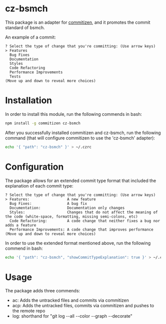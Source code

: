 # cz-bsmch

This package is an adapter for [commitizen](https://github.com/commitizen/cz-cli), and it promotes the commit standard of bsmch.

An example of a commit:
```console
? Select the type of change that you're committing: (Use arrow keys)
> Features
  Bug Fixes
  Documentation
  Styles
  Code Refactoring
  Performance Improvements
  Tests
(Move up and down to reveal more choices)
```

# Installation
In order to install this module, run the following commends in bash:
```sh
npm install -g commitizen cz-bsmch
```

After you successfully installed commitizen and cz-bsmch, run the following command (that will configure commitizen to use the 'cz-bsmch' adapter):
```sh
echo '{ "path": "cz-bsmch" }' > ~/.czrc
```

# Configuration
The package allows for an extended commit type format that included the explanation of each commit type:

```console
? Select the type of change that you're committing: (Use arrow keys)
> Features:                 A new feature
  Bug Fixes:                A bug fix
  Documentation:            Documentation only changes
  Styles:                   Changes that do not affect the meaning of the code (white-space, formatting, missing semi-colons, etc)
  Code Refactoring:         A code change that neither fixes a bug nor adds a feature
  Performance Improvements: A code change that improves performance
(Move up and down to reveal more choices)
```

In order to use the extended format mentioned above, run the following commend in bash:
```sh
echo '{ "path": "cz-bsmch", "showCommitTypeExplanation": true }' > ~/.czrc
```

# Usage
The package adds three commends:
  - ac: Adds the untracked files and commits via commitizen
  - acp: Adds the untracked files, commits via commitizen and pushes to the remote repo
  - log: shorthand for "git log --all --color --graph --decorate"
